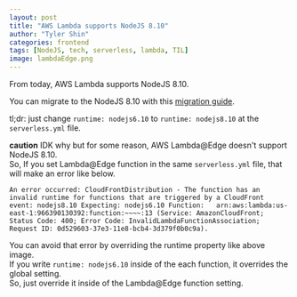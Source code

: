 ```yaml
---
layout: post
title: "AWS Lambda supports NodeJS 8.10"
author: "Tyler Shin"
categories: frontend
tags: [NodeJS, tech, serverless, lambda, TIL]
image: lambdaEdge.png
---
```


From today, AWS Lambda supports NodeJS 8.10.  

You can migrate to the NodeJS 8.10 with this [migration guide](https://forum.serverless.com/t/aws-node-8-10-runtime-for-lambdas-migration-guide/4141/3).  

tl;dr: just change `runtime: nodejs6.10` to `runtime: nodejs8.10` at the `serverless.yml` file.  

**caution**
IDK why but for some reason, AWS Lambda@Edge doesn't support NodeJS 8.10.  
So, If you set Lambda@Edge function in the same `serverless.yml` file, that will make an error like below.  

```
An error occurred: CloudFrontDistribution - The function has an invalid runtime for functions that are triggered by a CloudFront event: nodejs8.10 Expecting: nodejs6.10 Function:   arn:aws:lambda:us-east-1:966390130392:function:~~~~:13 (Service: AmazonCloudFront; Status Code: 400; Error Code: InvalidLambdaFunctionAssociation; Request ID: 0d529603-37e3-11e8-bcb4-3d379f0b0c9a).
```

You can avoid that error by overriding the runtime property like above image.  
If you write `runtime: nodejs6.10` inside of the each function, it overrides the global setting.  
So, just override it inside of the Lambda@Edge function setting.  
